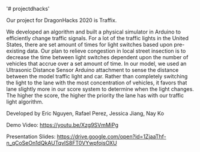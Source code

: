 '# projectdhacks' 

Our project for DragonHacks 2020 is Traffix. 

We developed an algorithm and built a physical simulator in Arduino to efficiently change traffic signals. For a lot of the traffic lights in the United States, there are set amount of times for light switches based upon pre-existing data. Our plan to relieve congestion in local street insection is to decrease the time between light switches dependent upon the number of vehicles that accrue over a set amount of time. In our model, we used an Ultrasonic Distance Sensor Arduino attachment to sense the distance between the model traffic light and car. Rather than completely switching the light to the lane with the most concentration of vehicles, it favors that lane slightly more in our score system to determine when the light changes. The higher the score, the higher the priority the lane has with our traffic light algorithm. 

Developed by Eric Nguyen, Rafael Perez, Jessica Jiang, Nay Ko 

Demo Video: https://youtu.be/Xzg9SVmMiPg

Presentation Slides: https://drive.google.com/open?id=1ZjaaThf-n_qCoSeOn1dQkAUTqvIS8FT0VYwpfojsOXU

